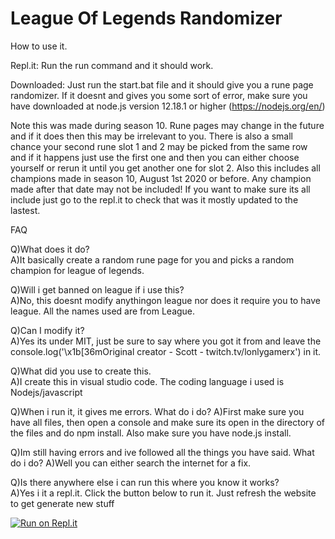 # League Of Legends Randomizer
How to use it.

Repl.it:
Run the run command and it should work.

Downloaded:
Just run the start.bat file and it should give you a rune page randomizer. If it doesnt and gives you some sort of error, make sure you have downloaded at node.js version 12.18.1 or higher (https://nodejs.org/en/)

Note this was made during season 10. Rune pages may change in the future and if it does then this may be irrelevant to you.
There is also a small chance your second rune slot 1 and 2 may be picked from the same row and if it happens just use the first one and then you can either choose yourself or rerun it until you get another one for slot 2. Also this includes all champions made in season 10, August 1st 2020 or before. Any champion made after that date may not be included! If you want to make sure its all include just go to the repl.it to check that was it mostly updated to the lastest.

FAQ

Q)What does it do?  
A)It basically create a random rune page for you and picks a random champion for league of legends.

Q)Will i get banned on league if i use this?  
A)No, this doesnt modify anythingon league nor does it require you to have league. All the names used are from League.

Q)Can I modify it?  
A)Yes its under MIT, just be sure to say where you got it from and leave the console.log('\x1b[36mOriginal creator - Scott - twitch.tv/lonlygamerx') in it.

Q)What did you use to create this.  
A)I create this in visual studio code. The coding language i used is Nodejs/javascript

Q)When i run it, it gives me errors. What do i do?
A)First make sure you have all files, then open a console and make sure its open in the directory of the files and do npm install. Also make sure you have node.js install.

Q)Im still having errors and ive followed all the things you have said. What do i do?
A)Well you can either search the internet for a fix.

Q)Is there anywhere else i can run this where you know it works?  
A)Yes i it a repl.it. Click the button below to run it. Just refresh the website to get generate new stuff

[![Run on Repl.it](https://repl.it/badge/github/LonlyGamerX/League-Of-Legends-Randomizer)](https://repl.it/github/LonlyGamerX/League-Of-Legends-Randomizer)
